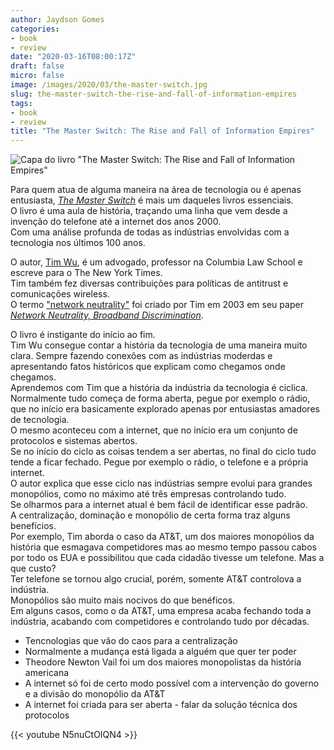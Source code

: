 ```yaml
---
author: Jaydson Gomes
categories:
- book
- review
date: "2020-03-16T08:00:17Z"
draft: false
micro: false
image: /images/2020/03/the-master-switch.jpg
slug: the-master-switch-the-rise-and-fall-of-information-empires
tags:
- book
- review
title: "The Master Switch: The Rise and Fall of Information Empires"
---
```

![Capa do livro "The Master Switch: The Rise and Fall of Information Empires"](/images/2020/03/the-master-switch.jpg)  

Para quem atua de alguma maneira na área de tecnologia ou é apenas entusiasta, [_The Master Switch_](https://www.goodreads.com/book/show/8201080-the-master-switch) é mais um daqueles livros essenciais.  
O livro é uma aula de história, traçando uma linha que vem desde a invenção do telefone até a internet dos anos 2000.  
Com uma análise profunda de todas as indústrias envolvidas com a tecnologia nos últimos 100 anos.  

O autor, [Tim Wu](https://en.wikipedia.org/wiki/Tim_Wu), é um advogado, professor na Columbia Law School e escreve para o The New York Times.  
Tim também fez diversas contribuições para políticas de antitrust e comunicações wireless.  
O termo ["network neutrality"](https://en.wikipedia.org/wiki/Net_neutrality) foi criado por Tim em 2003 em seu paper [_Network Neutrality, Broadband Discrimination_](https://poseidon01.ssrn.com/delivery.php?ID=675084119021003010105023124115069122024006056079005030120083090022112107009099074123124060121106033007109030004123104016066029087010081022086103022125097104123085060041006065111101092022126092123088117004117031010000098007066024088082098077005106&EXT=pdf).  

O livro é instigante do início ao fim.  
Tim Wu consegue contar a história da tecnologia de uma maneira muito clara. Sempre fazendo conexões com as indústrias moderdas e apresentando fatos históricos que explicam como chegamos onde chegamos.  
Aprendemos com Tim que a história da indústria da tecnologia é ciclica.  
Normalmente tudo começa de forma aberta, pegue por exemplo o rádio, que no início era basicamente explorado apenas por entusiastas amadores de tecnologia.  
O mesmo aconteceu com a internet, que no início era um conjunto de protocolos e sistemas abertos.  
Se no início do ciclo as coisas tendem a ser abertas, no final do ciclo tudo tende a ficar fechado. Pegue por exemplo o rádio, o telefone e a própria internet.  
O autor explica que esse ciclo nas indústrias sempre evolui para grandes monopólios, como no máximo até três empresas controlando tudo.  
Se olharmos para a internet atual é bem fácil de identificar esse padrão.  
A centralização, dominação e monopólio de certa forma traz alguns benefícios.  
Por exemplo, Tim aborda o caso da AT&T, um dos maiores monopólios da história que esmagava competidores mas ao mesmo tempo passou cabos por todo os EUA e possibilitou que cada cidadão tivesse um telefone. Mas a que custo?  
Ter telefone se tornou algo crucial, porém, somente AT&T controlova a indústria.  
Monopólios são muito mais nocivos do que benéficos.  
Em alguns casos, como o da AT&T, uma empresa acaba fechando toda a indústria, acabando com competidores e controlando tudo por décadas.  

- Tencnologias que vão do caos para a centralização
- Normalmente a mudança está ligada a alguém que quer ter poder
- Theodore Newton Vail foi um dos maiores monopolistas da história americana
- A internet só foi de certo modo possível com a intervenção do governo e a divisão do monopólio da AT&T
- A internet foi criada para ser aberta - falar da solução técnica dos protocolos

{{< youtube N5nuCtOIQN4 >}}  